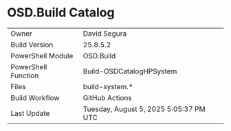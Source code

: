 ﻿# OSD.Build Catalog

| | |
|-|-|
| Owner | David Segura |
| Build Version | 25.8.5.2 |
| PowerShell Module | OSD.Build |
| PowerShell Function | Build-OSDCatalogHPSystem |
| Files | build-system.* |
| Build Workflow | GitHub Actions |
| Last Update | Tuesday, August 5, 2025 5:05:37 PM UTC |
